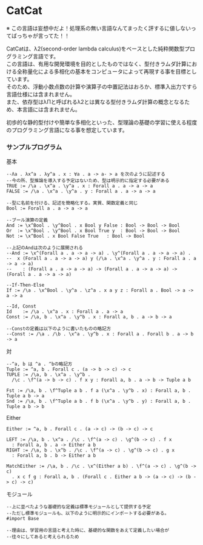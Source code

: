 CatCat
======

※ この言語は妄想中だよ！処理系の無い言語なんてまったく評するに値しないってばっちゃが言ってた！！

CatCatは、λ2(second-order lambda calculus)をベースとした純粋関数型プログラミング言語です。  
この言語は、有用な開発環境を目的としたものではなく、型付きラムダ計算における全称量化による多相化の基本をコンピュータによって再現する事を目標としています。  
そのため、浮動小数点数の計算や演算子の中置記法はおろか、標準入出力ですら言語仕様には含まれません。  
また、依存型はλΠと呼ばれるλ2とは異なる型付きラムダ計算の概念となるため、本言語には含まれません。  

初歩的な静的型付けや簡単な多相化といった、型理論の基礎の学習に使える程度のプログラミング言語になる事を想定しています。

### サンプルプログラム ###

基本
```
--Λa . λx^a . λy^a . x : ∀a . a -> a- > a を次のように記述する
--今の所、型推論を導入する予定はないため、型は明示的に指定する必要がある
TRUE := /\a . \x^a . \y^a . x : Forall a . a -> a -> a
FALSE := /\a . \x^a . \y^a . y : Forall a . a -> a -> a

--型に名前を付ける、記述を簡略化する。実質、関数定義と同じ
Bool := Forall a . a -> a -> a

--ブール演算の定義
And := \x^Bool . \y^Bool . x Bool y False : Bool -> Bool -> Bool
Or  := \x^Bool . \y^Bool . x Bool True y  : Bool -> Bool -> Bool
Not := \x^Bool . x Bool False True   : Bool -> Bool

--上記のAndは次のように展開される
--And := \x^(Forall a . a -> a -> a) . \y^(Forall a . a -> a -> a) . 
--  x (Forall a . a -> a -> a) y (/\a . \x^a . \y^a . y : Forall a . a -> a -> a)
--    : (Forall a . a -> a -> a) -> (Forall a . a -> a -> a) -> (Forall a . a -> a -> a)

--If-Then-Else
If := /\a . \x^Bool . \y^a . \z^a . x a y z : Forall a . Bool -> a -> a -> a

--Id, Const
Id    := /\a . \x^a . x : Forall a . a -> a
Const := /\a, b . \x^a . \y^b . x : Forall a, b . a -> b -> a

--Constの定義は以下のように書いたものの略記方
--Const := /\a . /\b . \x^a . \y^b . x : Forall a . Forall b . a -> b -> a
```

対
```
--^a, b は ^a . ^bの略記方
Tuple := ^a, b . Forall c . (a -> b -> c) -> c
TUPLE := /\a, b . \x^a . \y^b . 
  /\c . \f^(a -> b -> c) . f x y : Forall a, b . a -> b -> Tuple a b

Fst := /\a, b . \f^Tuple a b . f a (\x^a . \y^b . x) : Forall a, b . Tuple a b -> a
Snd := /\a, b . \f^Tuple a b . f b (\x^a . \y^b . y) : Forall a, b . Tuple a b -> b
```

Either
```
Either := ^a, b . Forall c . (a -> c) -> (b -> c) -> c

LEFT := /\a, b . \x^a . /\c . \f^(a -> c) . \g^(b -> c) . f x
  : Forall a, b . a -> Either a b
RIGHT := /\a, b . \x^b . /\c . \f^(a -> c) . \g^(b -> c) . g x
  : Forall a, b . b -> Either a b

MatchEither := /\a, b . /\c . \x^(Either a b) . \f^(a -> c) . \g^(b -> c) 
  . x c f g : Forall a, b . (Forall c . Either a b -> (a -> c) -> (b -> c) -> c)
```

モジュール
```
--上に並べたような基礎的な定義は標準モジュールとして提供する予定
--ただし標準モジュールも、以下のように明示的にインポートする必要がある。
#import Base

--理由は、学習用の言語と考えた時に、基礎的な関数をあえて定義したい場合が
--往々にしてあると考えられるため
```
